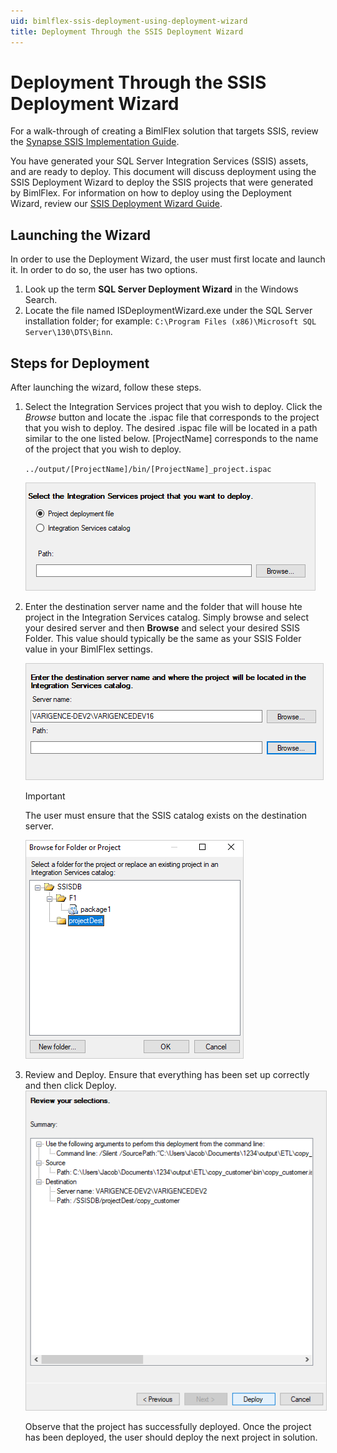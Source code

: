 ```yaml
---
uid: bimlflex-ssis-deployment-using-deployment-wizard
title: Deployment Through the SSIS Deployment Wizard
---
```


# Deployment Through the SSIS Deployment Wizard

For a walk-through of creating a BimlFlex solution that targets SSIS, review the [Synapse SSIS Implementation Guide](../implementation-guides/synapse-implementation-introduction.md).

You have generated your SQL Server Integration Services (SSIS) assets, and are ready to deploy. This document will discuss deployment using the SSIS Deployment Wizard to deploy the SSIS projects that were generated by BimlFlex. For information on how to deploy using the Deployment Wizard, review our [SSIS Deployment Wizard Guide](using-deployment-wizard.md).

## Launching the Wizard

In order to use the Deployment Wizard, the user must first locate and launch it. In order to do so, the user has two options.

1. Look up the term **SQL Server Deployment Wizard** in the Windows Search.
1. Locate the file named ISDeploymentWizard.exe under the SQL Server installation folder; for example: `C:\Program Files (x86)\Microsoft SQL Server\130\DTS\Binn`.

## Steps for Deployment

After launching the wizard, follow these steps.

1. Select the Integration Services project that you wish to deploy. Click the *Browse* button and locate the .ispac file that corresponds to the project that you wish to deploy. The desired .ispac file will be located in a path similar to the one listed below. [ProjectName] corresponds to the name of the project that you wish to deploy.

    `../output/[ProjectName]/bin/[ProjectName]_project.ispac`

    <img 
    src="images/locateprojectinwizard.png" 
    class="border-image" 
    style="border: 1px solid #CCC;" 
    title="Apply Data Type Mappings Dialog Box" />

1. Enter the destination server name and the folder that will house hte project in the Integration Services catalog. Simply browse and select your desired server and then **Browse** and select your desired SSIS Folder. This value should typically be the same as your SSIS Folder value in your BimlFlex settings.
 
    <img 
    src="images/wizarddestination.png" 
    class="border-image" 
    style="border: 1px solid #CCC;" 
    title="Apply Data Type Mappings Dialog Box" />
    
    >[!IMPORTANT]
    > The user must ensure that the SSIS catalog exists on the destination server.
    
    <img 
    src="images/folderbrowse.png" 
    class="border-image" 
    style="border: 1px solid #CCC;" 
    title="Apply Data Type Mappings Dialog Box" />

1. Review and Deploy. Ensure that everything has been set up correctly and then click Deploy.
<img 
    src="images/reviewanddeploy.png" 
    class="border-image" 
    style="border: 1px solid #CCC;" 
    title="Apply Data Type Mappings Dialog Box" />

    Observe that the project has successfully deployed. Once the project has been deployed, the user should deploy the next project in solution. 